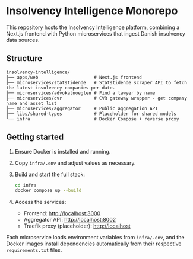 # Insolvency Intelligence Monorepo

This repository hosts the Insolvency Intelligence platform, combining a Next.js
frontend with Python microservices that ingest Danish insolvency data sources.

## Structure

```
insolvency-intelligence/
├── apps/web                     # Next.js frontend
├── microservices/statstidende   # Statstidende scraper API to fetch the latest insolvency companies per date. 
├── microservices/advokatnoeglen # Find a lawyer by name
├── microservices/cvr            # CVR gateway wrapper - get company name and asset list
├── microservices/aggregator     # Public aggregation API
├── libs/shared-types            # Placeholder for shared models
└── infra                        # Docker Compose + reverse proxy
```

## Getting started

1. Ensure Docker is installed and running.
2. Copy `infra/.env` and adjust values as necessary.
3. Build and start the full stack:

   ```bash
   cd infra
   docker compose up --build
   ```

4. Access the services:
   - Frontend: <http://localhost:3000>
   - Aggregator API: <http://localhost:8002>
   - Traefik proxy (placeholder): <http://localhost>

Each microservice loads environment variables from `infra/.env`, and the Docker
images install dependencies automatically from their respective
`requirements.txt` files.
